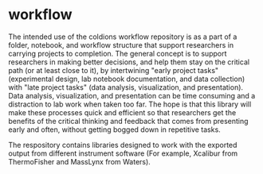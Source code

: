 # workflow

The intended use of the coldions workflow repository is as a part of a folder, notebook, and workflow structure that support researchers in carrying projects to completion.  The general concept is to support researchers in making better decisions, and help them stay on the critical path (or at least close to it), by intertwining "early project tasks" (experimental design, lab notebook documentation, and data collection) with "late project tasks" (data analysis, visualization, and presentation).  Data analysis, visualization, and presentation can be time consuming and a distraction to lab work when taken too far.  The hope is that this library will make these processes quick and efficient so that researchers get the benefits of the critical thinking and feedback that comes from presenting early and often, without getting bogged down in repetitive tasks.

The respository contains libraries designed to work with the exported output from different instrument software (For example, Xcalibur from ThermoFisher and MassLynx from Waters).  
